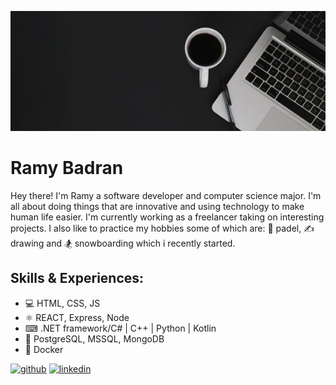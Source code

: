 ![Design and Development](https://github.com/Lebowzz/Lebowzz/blob/main/banner.png)

# Ramy Badran
Hey there! I'm Ramy a software developer and computer science major. I'm all about doing things that are innovative and using technology to make human life easier. I'm currently working as a freelancer taking on interesting projects. I also like to practice my hobbies some of which are: 🎾 padel, ✍️ drawing and 🏂 snowboarding which i recently started.

## Skills & Experiences: 
* 💻 HTML, CSS, JS
* ⚛ REACT, Express, Node
* ⌨ .NET framework/C# | C++ | Python | Kotlin
* 💽 PostgreSQL, MSSQL, MongoDB
* 🐋 Docker


[<img src='https://cdn.jsdelivr.net/npm/simple-icons@3.0.1/icons/github.svg' alt='github' height='40'>](https://github.com/Lebowzz)  [<img src='https://cdn.jsdelivr.net/npm/simple-icons@3.0.1/icons/linkedin.svg' alt='linkedin' height='40'>](https://www.linkedin.com/in/ramy-badran/)  








<!--
**Lebowzz/Lebowzz** is a ✨ _special_ ✨ repository because its `README.md` (this file) appears on your GitHub profile.

Here are some ideas to get you started:

- 🔭 I’m currently working on ...
- 🌱 I’m currently learning ...
- 👯 I’m looking to collaborate on ...
- 🤔 I’m looking for help with ...
- 💬 Ask me about ...
- 📫 How to reach me: ...
- 😄 Pronouns: ...
- ⚡ Fun fact: ...
-->
